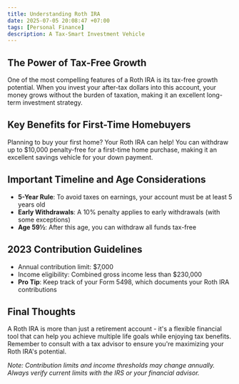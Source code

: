 ```yaml
---
title: Understanding Roth IRA
date: 2025-07-05 20:08:47 +07:00
tags: [Personal Finance]
description: A Tax-Smart Investment Vehicle
---
```


## The Power of Tax-Free Growth

One of the most compelling features of a Roth IRA is its tax-free growth potential. When you invest your after-tax dollars into this account, your money grows without the burden of taxation, making it an excellent long-term investment strategy.

## Key Benefits for First-Time Homebuyers

Planning to buy your first home? Your Roth IRA can help! You can withdraw up to $10,000 penalty-free for a first-time home purchase, making it an excellent savings vehicle for your down payment.

## Important Timeline and Age Considerations

* **5-Year Rule**: To avoid taxes on earnings, your account must be at least 5 years old
* **Early Withdrawals**: A 10% penalty applies to early withdrawals (with some exceptions)
* **Age 59½**: After this age, you can withdraw all funds tax-free

## 2023 Contribution Guidelines

* Annual contribution limit: $7,000
* Income eligibility: Combined gross income less than $230,000
* **Pro Tip**: Keep track of your Form 5498, which documents your Roth IRA contributions

## Final Thoughts

A Roth IRA is more than just a retirement account - it's a flexible financial tool that can help you achieve multiple life goals while enjoying tax benefits. Remember to consult with a tax advisor to ensure you're maximizing your Roth IRA's potential.

*Note: Contribution limits and income thresholds may change annually. Always verify current limits with the IRS or your financial advisor.*
